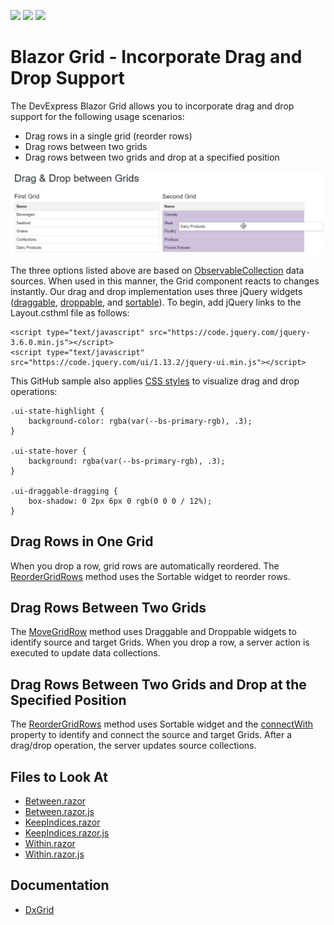 <!-- default badges list -->
![](https://img.shields.io/endpoint?url=https://codecentral.devexpress.com/api/v1/VersionRange/525275809/22.1.4%2B)
[![](https://img.shields.io/badge/Open_in_DevExpress_Support_Center-FF7200?style=flat-square&logo=DevExpress&logoColor=white)](https://supportcenter.devexpress.com/ticket/details/T1109419)
[![](https://img.shields.io/badge/📖_How_to_use_DevExpress_Examples-e9f6fc?style=flat-square)](https://docs.devexpress.com/GeneralInformation/403183)
<!-- default badges end -->

# Blazor Grid - Incorporate Drag and Drop Support

The DevExpress Blazor Grid allows you to incorporate drag and drop support for the following usage scenarios:

- Drag rows in a single grid (reorder rows)
- Drag rows between two grids
- Drag rows between two grids and drop at a specified position

![Drag between two grids](result.png)

The three options listed above are based on [ObservableCollection](https://docs.microsoft.com/en-us/dotnet/api/system.collections.objectmodel.observablecollection-1?view=net-6.0) data sources. When used in this manner, the Grid component reacts to changes instantly. Our drag and drop implementation uses three jQuery widgets ([draggable](https://jqueryui.com/draggable/), [droppable](https://jqueryui.com/droppable/), and [sortable](https://jqueryui.com/sortable/)). To begin, add jQuery links to the Layout.csthml file as follows:

```
<script type="text/javascript" src="https://code.jquery.com/jquery-3.6.0.min.js"></script>
<script type="text/javascript" src="https://code.jquery.com/ui/1.13.2/jquery-ui.min.js"></script>
```

This GitHub sample also applies [CSS styles](./CS/GridDragAndDrop/wwwroot/css/site.css) to visualize drag and drop operations:

```
.ui-state-highlight {
    background-color: rgba(var(--bs-primary-rgb), .3);
}

.ui-state-hover {
    background: rgba(var(--bs-primary-rgb), .3);
}

.ui-draggable-dragging {
    box-shadow: 0 2px 6px 0 rgb(0 0 0 / 12%);
}
```

## Drag Rows in One Grid

When you drop a row, grid rows are automatically reordered. The [ReorderGridRows](./CS/GridDragAndDrop/Pages/Within.razor#L48) method uses the Sortable widget to reorder rows.

## Drag Rows Between Two Grids

The [MoveGridRow](./CS/GridDragAndDrop/Pages/Between.razor#L76) method uses Draggable and Droppable widgets to identify source and target Grids. When you drop a row, a server action is executed to update data collections.

## Drag Rows Between Two Grids and Drop at the Specified Position

The [ReorderGridRows](./CS/GridDragAndDrop/Pages/KeepIndices.razor#L77) method uses Sortable widget and the [connectWith](./CS/GridDragAndDrop/Pages/KeepIndices.razor.js#L23) property to identify and connect the source and target Grids. After a drag/drop operation, the server updates source collections.

## Files to Look At

- [Between.razor](./CS/GridDragAndDrop/Pages/Between.razor)
- [Between.razor.js](./CS/GridDragAndDrop/Pages/Between.razor.js)
- [KeepIndices.razor](./CS/GridDragAndDrop/Pages/KeepIndices.razor)
- [KeepIndices.razor.js](./CS/GridDragAndDrop/Pages/KeepIndices.razor.js)
- [Within.razor](./CS/GridDragAndDrop/Pages/Within.razor)
- [Within.razor.js](./CS/GridDragAndDrop/Pages/Within.razor.js)

## Documentation

- [DxGrid](https://docs.devexpress.com/Blazor/DevExpress.Blazor.DxGrid)
